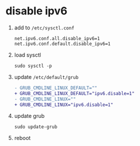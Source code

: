 disable ipv6
===

1. add to `/etc/sysctl.conf`
    ```
    net.ipv6.conf.all.disable_ipv6=1
    net.ipv6.conf.default.disable_ipv6=1
    ```
2. load sysctl
    ```
    sudo sysctl -p
    ```
3. update `/etc/default/grub`
    ```diff
    - GRUB_CMDLINE_LINUX_DEFAULT=""
    + GRUB_CMDLINE_LINUX_DEFAULT="ipv6.disable=1"
    - GRUB_CMDLINE_LINUX=""
    + GRUB_CMDLINE_LINUX="ipv6.disable=1"
    ```
4. update grub
    ```
    sudo update-grub
    ```
5. reboot
